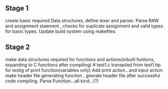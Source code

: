 ## Stage 1

create basic required Data structures, define lexer and parser.
Parse RAW and assignment staement , checks for suplicate assignment and valid types for basic types.
Update build system using makefiles

## Stage 2

make data structures required for functions and actions(inbuilt funtions, expanding to C functions after compiling)
\# test1.c transpiled from test1.ttp for testig of print function(variables only)
Add print action...and input action
make header file generating function , gnerate header file after successful code compiling.
Parse Function...all kind...(?)
